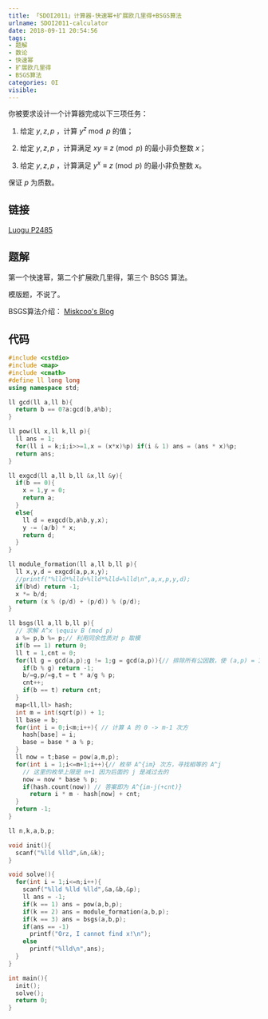 ```yaml
---
title: 「SDOI2011」计算器-快速幂+扩展欧几里得+BSGS算法
urlname: SDOI2011-calculator
date: 2018-09-11 20:54:56
tags:
- 题解
- 数论
- 快速幂
- 扩展欧几里得
- BSGS算法
categories: OI
visible:
---
```


你被要求设计一个计算器完成以下三项任务：

1. 给定 $y,z,p$ ，计算 $y^z \bmod p$ 的值；

2. 给定 $y,z,p$ ，计算满足 $xy \equiv z \pmod p$ 的最小非负整数 $x$；

3. 给定 $y,z,p$ ，计算满足 $y^x \equiv z \pmod p$ 的最小非负整数 $x$。

保证 $p$ 为质数。

<!-- more -->

## 链接

[Luogu P2485](https://www.luogu.org/problemnew/show/P2485)

## 题解

第一个快速幂，第二个扩展欧几里得，第三个 $\text{BSGS}$ 算法。

模版题，不说了。

BSGS算法介绍： [Miskcoo's Blog](http://blog.miskcoo.com/2015/05/discrete-logarithm-problem)

## 代码


```cpp
#include <cstdio>
#include <map>
#include <cmath>
#define ll long long
using namespace std;

ll gcd(ll a,ll b){
  return b == 0?a:gcd(b,a%b);
}

ll pow(ll x,ll k,ll p){
  ll ans = 1;
  for(ll i = k;i;i>>=1,x = (x*x)%p) if(i & 1) ans = (ans * x)%p;
  return ans;
}

ll exgcd(ll a,ll b,ll &x,ll &y){
  if(b == 0){
    x = 1,y = 0;
    return a;
  }
  else{
    ll d = exgcd(b,a%b,y,x);
    y -= (a/b) * x;
    return d;
  }
}

ll module_formation(ll a,ll b,ll p){
  ll x,y,d = exgcd(a,p,x,y);
  //printf("%lld*%lld+%lld*%lld=%lld\n",a,x,p,y,d);
  if(b%d) return -1;
  x *= b/d;
  return (x % (p/d) + (p/d)) % (p/d);
}

ll bsgs(ll a,ll b,ll p){
  // 求解 A^x \equiv B (mod p)
  a %= p,b %= p;// 利用同余性质对 p 取模
  if(b == 1) return 0;
  ll t = 1,cnt = 0;
  for(ll g = gcd(a,p);g != 1;g = gcd(a,p)){// 排除所有公因数，使 (a,p) = 1
    if(b % g) return -1;
    b/=g,p/=g,t = t * a/g % p;
    cnt++;
    if(b == t) return cnt;
  }
  map<ll,ll> hash;
  int m = int(sqrt(p)) + 1;
  ll base = b;
  for(int i = 0;i<m;i++){ // 计算 A 的 0 -> m-1 次方
    hash[base] = i;
    base = base * a % p;
  }
  ll now = t;base = pow(a,m,p);
  for(int i = 1;i<=m+1;i++){// 枚举 A^{im} 次方，寻找相等的 A^j
    // 这里的枚举上限是 m+1 因为后面的 j 是减过去的
    now = now * base % p;
    if(hash.count(now)) // 答案即为 A^{im-j(+cnt)}
      return i * m - hash[now] + cnt;
  }
  return -1;
}

ll n,k,a,b,p;

void init(){
  scanf("%lld %lld",&n,&k);
}

void solve(){
  for(int i = 1;i<=n;i++){
    scanf("%lld %lld %lld",&a,&b,&p);
    ll ans = -1;
    if(k == 1) ans = pow(a,b,p);  
    if(k == 2) ans = module_formation(a,b,p);
    if(k == 3) ans = bsgs(a,b,p);
    if(ans == -1)
      printf("Orz, I cannot find x!\n");
    else
      printf("%lld\n",ans);
  }
}

int main(){
  init();
  solve();
  return 0;
}
```

